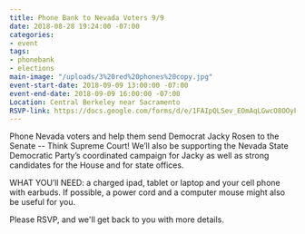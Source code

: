 ```yaml
---
title: Phone Bank to Nevada Voters 9/9
date: 2018-08-28 19:24:00 -07:00
categories:
- event
tags:
- phonebank
- elections
main-image: "/uploads/3%20red%20phones%20copy.jpg"
event-start-date: 2018-09-09 13:00:00 -07:00
event-end-date: 2018-09-09 16:00:00 -07:00
Location: Central Berkeley near Sacramento
RSVP-link: https://docs.google.com/forms/d/e/1FAIpQLSev_EOmAqLGwcO8OOyFmOthxesfxXu3lFOLKDVn27hN4NKx_w/viewform
---
```


Phone Nevada voters and help them send Democrat Jacky Rosen to the Senate -- Think Supreme Court! We’ll also be supporting the Nevada State Democratic Party’s coordinated campaign for Jacky as well as strong candidates for the House and for state offices.

WHAT YOU’ll NEED: a charged ipad, tablet or laptop and your cell phone with earbuds. If possible, a power cord and a computer mouse might also be useful for you.

Please RSVP, and we'll get back to you with more details.